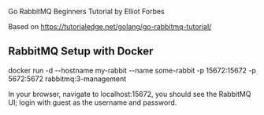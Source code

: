 Go RabbitMQ Beginners Tutorial
    by Elliot Forbes

Based on https://tutorialedge.net/golang/go-rabbitmq-tutorial/


## RabbitMQ Setup with Docker

docker run -d --hostname my-rabbit --name some-rabbit -p 15672:15672 -p 5672:5672 rabbitmq:3-management

In your browser, navigate to localhost:15672, you should see the RabbitMQ UI; login with guest as the username and password.


